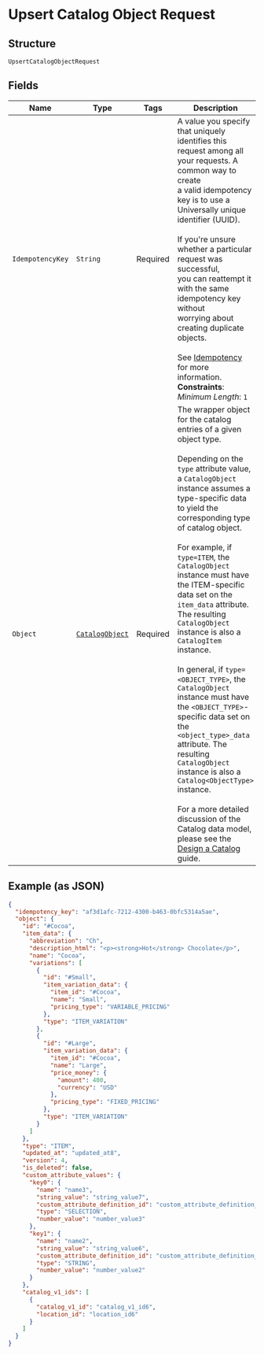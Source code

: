 
# Upsert Catalog Object Request

## Structure

`UpsertCatalogObjectRequest`

## Fields

| Name | Type | Tags | Description | Getter |
|  --- | --- | --- | --- | --- |
| `IdempotencyKey` | `String` | Required | A value you specify that uniquely identifies this<br>request among all your requests. A common way to create<br>a valid idempotency key is to use a Universally unique<br>identifier (UUID).<br><br>If you're unsure whether a particular request was successful,<br>you can reattempt it with the same idempotency key without<br>worrying about creating duplicate objects.<br><br>See [Idempotency](https://developer.squareup.com/docs/build-basics/common-api-patterns/idempotency) for more information.<br>**Constraints**: *Minimum Length*: `1` | String getIdempotencyKey() |
| `Object` | [`CatalogObject`](../../doc/models/catalog-object.md) | Required | The wrapper object for the catalog entries of a given object type.<br><br>Depending on the `type` attribute value, a `CatalogObject` instance assumes a type-specific data to yield the corresponding type of catalog object.<br><br>For example, if `type=ITEM`, the `CatalogObject` instance must have the ITEM-specific data set on the `item_data` attribute. The resulting `CatalogObject` instance is also a `CatalogItem` instance.<br><br>In general, if `type=<OBJECT_TYPE>`, the `CatalogObject` instance must have the `<OBJECT_TYPE>`-specific data set on the `<object_type>_data` attribute. The resulting `CatalogObject` instance is also a `Catalog<ObjectType>` instance.<br><br>For a more detailed discussion of the Catalog data model, please see the<br>[Design a Catalog](https://developer.squareup.com/docs/catalog-api/design-a-catalog) guide. | CatalogObject getObject() |

## Example (as JSON)

```json
{
  "idempotency_key": "af3d1afc-7212-4300-b463-0bfc5314a5ae",
  "object": {
    "id": "#Cocoa",
    "item_data": {
      "abbreviation": "Ch",
      "description_html": "<p><strong>Hot</strong> Chocolate</p>",
      "name": "Cocoa",
      "variations": [
        {
          "id": "#Small",
          "item_variation_data": {
            "item_id": "#Cocoa",
            "name": "Small",
            "pricing_type": "VARIABLE_PRICING"
          },
          "type": "ITEM_VARIATION"
        },
        {
          "id": "#Large",
          "item_variation_data": {
            "item_id": "#Cocoa",
            "name": "Large",
            "price_money": {
              "amount": 400,
              "currency": "USD"
            },
            "pricing_type": "FIXED_PRICING"
          },
          "type": "ITEM_VARIATION"
        }
      ]
    },
    "type": "ITEM",
    "updated_at": "updated_at8",
    "version": 4,
    "is_deleted": false,
    "custom_attribute_values": {
      "key0": {
        "name": "name3",
        "string_value": "string_value7",
        "custom_attribute_definition_id": "custom_attribute_definition_id9",
        "type": "SELECTION",
        "number_value": "number_value3"
      },
      "key1": {
        "name": "name2",
        "string_value": "string_value6",
        "custom_attribute_definition_id": "custom_attribute_definition_id0",
        "type": "STRING",
        "number_value": "number_value2"
      }
    },
    "catalog_v1_ids": [
      {
        "catalog_v1_id": "catalog_v1_id6",
        "location_id": "location_id6"
      }
    ]
  }
}
```

